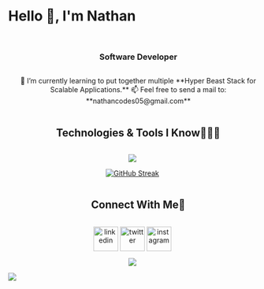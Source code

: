 <!--h1 without bottom border-->
<h1 align="center" style="display: inline-block">Hello 👋, I'm Nathan</h1>
<div id="user-content-toc">
  <ul align="center">
    <summary><h3 style="display: inline-block">Software Developer </h2></summary>
  </ul>
</div>


<!--Intro start-->
<ul align="center">
🌱 I’m currently learning to put together multiple **Hyper Beast Stack for Scalable Applications.**
📫 Feel free to send a mail to: **nathancodes05@gmail.com**
</ul>
<!--Intro end-->

<!--h1 without bottom border-->
<div id="user-content-toc">
  <ul align="center">
    <summary><h2 style="display: inline-block">Technologies & Tools I Know👨🏻‍💻</h2></summary>
  </ul>
</div>
<!--tech stack icons-->
<p align="center">
  <a align="center" href="https://skillicons.dev">
    <img src="https://skillicons.dev/icons?i=git,scss,github,js,react,tailwind,nodejs,expressjs,mysql,vscode&perline=14" />
  </a>
</p>

<div align="center">
  
[![GitHub Streak](https://github-readme-streak-stats.herokuapp.com?user=joeCodes05&theme=darcula&hide_border=true&date_format=M%20j%5B%2C%20Y%5D)](https://git.io/streak-stats)

</div>

<!-- Connect with me -->
<!--h2 without bottom border-->
<div id="user-content-toc">
  <ul align="center">
    <summary><h2 style="display: inline-block">Connect With Me🤝</h2></summary>
  </ul>
</div>


<!--icons and links-->
<p align="center">
<a href="[https://www.linkedin.com/in/1010nishant/](https://www.linkedin.com/in/nathaniel-joseph-8b172a291/)" target="blank"><img align="center" src="https://user-images.githubusercontent.com/88904952/234979284-68c11d7f-1acc-4f0c-ac78-044e1037d7b0.png" alt="linkedin" height="50" width="50" /></a>
<a href="[https://twitter.com/1010nishant](https://twitter.com/nathanCodes05)" target="blank"><img align="center" src="https://user-images.githubusercontent.com/88904952/234980676-61bfb021-ecc8-48f7-88e6-34c1b06c4a58.png" alt="twitter" height="50" width="50" /></a> 
<a href="[https://www.instagram.com/nishant.jangir.1010/](https://www.instagram.com/nathancodes05/)" target="blank"><img align="center" src="https://user-images.githubusercontent.com/88904952/234981169-2dd1e58f-4b7e-468c-8213-034ba62156c3.png" alt="instagram" height="50" width="50" /></a>
  
</p>



<!--profile visit count-->
<div align="center">
  
[![](https://visitcount.itsvg.in/api?id=joeCodes05&icon=3&color=6)](https://visitcount.itsvg.in)
  
</div>

<!--horizontal divider(gradiant)-->
<img src="https://user-images.githubusercontent.com/73097560/115834477-dbab4500-a447-11eb-908a-139a6edaec5c.gif">
